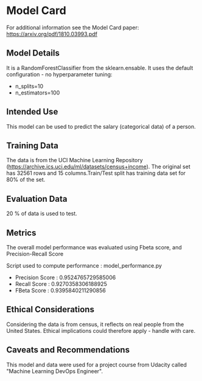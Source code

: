 # Model Card

For additional information see the Model Card paper: https://arxiv.org/pdf/1810.03993.pdf

## Model Details

It is a RandomForestClassifier from the sklearn.ensable. It uses the default configuration - no hyperparameter tuning:

- n_splits=10 
- n_estimators=100

## Intended Use

This model can be used to predict the salary (categorical data) of a person.

## Training Data

The data is from the UCI Machine Learning Repository (https://archive.ics.uci.edu/ml/datasets/census+income). The original set has 32561 rows and 15 columns.Train/Test split has training data set for 80% of the set.

## Evaluation Data

20 % of data is used to test.

## Metrics

The overall model performance was evaluated using Fbeta score, and Precision-Recall Score

Script used to compute performance : model_performance.py

- Precision Score : 0.9524765729585006
- Recall Score : 0.9270358306188925
- FBeta Score : 0.9395840211290856

## Ethical Considerations

Considering the data is from census, it reflects on real people from the United States. Ethical implications could therefore apply - handle with care.

## Caveats and Recommendations

This model and data were used for a project course from Udacity called "Machine Learning DevOps Engineer".
